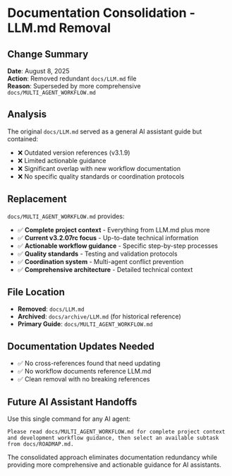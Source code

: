 # Documentation Consolidation - LLM.md Removal

## Change Summary
**Date**: August 8, 2025  
**Action**: Removed redundant `docs/LLM.md` file  
**Reason**: Superseded by more comprehensive `docs/MULTI_AGENT_WORKFLOW.md`

## Analysis
The original `docs/LLM.md` served as a general AI assistant guide but contained:
- ❌ Outdated version references (v3.1.9)
- ❌ Limited actionable guidance
- ❌ Significant overlap with new workflow documentation
- ❌ No specific quality standards or coordination protocols

## Replacement
`docs/MULTI_AGENT_WORKFLOW.md` provides:
- ✅ **Complete project context** - Everything from LLM.md plus more
- ✅ **Current v3.2.07rc focus** - Up-to-date technical information
- ✅ **Actionable workflow guidance** - Specific step-by-step processes
- ✅ **Quality standards** - Testing and validation protocols
- ✅ **Coordination system** - Multi-agent conflict prevention
- ✅ **Comprehensive architecture** - Detailed technical context

## File Location
- **Removed**: `docs/LLM.md` 
- **Archived**: `docs/archive/LLM.md` (for historical reference)
- **Primary Guide**: `docs/MULTI_AGENT_WORKFLOW.md`

## Documentation Updates Needed
- ✅ No cross-references found that need updating
- ✅ No workflow documents reference LLM.md
- ✅ Clean removal with no breaking references

## Future AI Assistant Handoffs
Use this single command for any AI agent:

```
Please read docs/MULTI_AGENT_WORKFLOW.md for complete project context 
and development workflow guidance, then select an available subtask 
from docs/ROADMAP.md.
```

The consolidated approach eliminates documentation redundancy while providing more comprehensive and actionable guidance for AI assistants.
